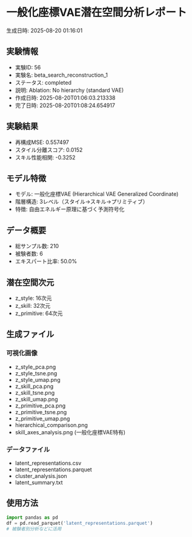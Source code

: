 # 一般化座標VAE潜在空間分析レポート

生成日時: 2025-08-20 01:16:01

## 実験情報
- 実験ID: 56
- 実験名: beta_search_reconstruction_1
- ステータス: completed
- 説明: Ablation: No hierarchy (standard VAE)
- 作成日時: 2025-08-20T01:06:03.213338
- 完了日時: 2025-08-20T01:08:24.654917

## 実験結果
- 再構成MSE: 0.557497
- スタイル分離スコア: 0.0152
- スキル性能相関: -0.3252

## モデル特徴
- モデル: 一般化座標VAE (Hierarchical VAE Generalized Coordinate)
- 階層構造: 3レベル（スタイル→スキル→プリミティブ）
- 特徴: 自由エネルギー原理に基づく予測符号化

## データ概要
- 総サンプル数: 210
- 被験者数: 6
- エキスパート比率: 50.0%

## 潜在空間次元
- z_style: 16次元
- z_skill: 32次元
- z_primitive: 64次元

## 生成ファイル
### 可視化画像
- z_style_pca.png
- z_style_tsne.png
- z_style_umap.png
- z_skill_pca.png
- z_skill_tsne.png
- z_skill_umap.png
- z_primitive_pca.png
- z_primitive_tsne.png
- z_primitive_umap.png
- hierarchical_comparison.png
- skill_axes_analysis.png (一般化座標VAE特有)

### データファイル
- latent_representations.csv
- latent_representations.parquet
- cluster_analysis.json
- latent_summary.txt

## 使用方法
```python
import pandas as pd
df = pd.read_parquet('latent_representations.parquet')
# 被験者別分析などに活用
```
